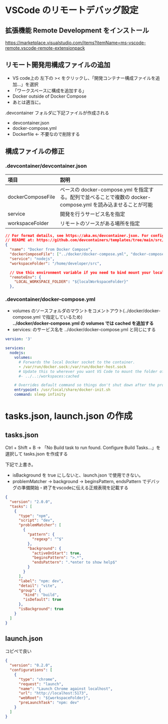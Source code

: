 # VSCode のリモートデバッグ設定

## 拡張機能 Remote Development をインストール  

https://marketplace.visualstudio.com/items?itemName=ms-vscode-remote.vscode-remote-extensionpack

## リモート開発用構成ファイルの追加
- VS code上の 左下の >< をクリックし、「開発コンテナー構成ファイルを追加...」を選択  
- 「ワークスペースに構成を追加する」
- Docker outside of Docker Compose
- あとは適当に。

.devcontainer フォルダに下記ファイルが作成される
- devcontainer.json
- docker-compose.yml
- Dockerfile ← 不要なので削除する

## 構成ファイルの修正

### .devcontainer/devcontainer.json

|項目   | 説明 |
| :---- | :---- |
|dockerComposeFile|ベースの docker-compose.yml を指定する。配列で並べることで複数の docker-compose.yml を読み込ませることが可能 |
|service | 開発を行うサービス名を指定 |
|workspaceFolder | リモートのソースがある場所を指定 |

```json
// For format details, see https://aka.ms/devcontainer.json. For config options, see the
// README at: https://github.com/devcontainers/templates/tree/main/src/docker-outside-of-docker-compose
{
  "name": "Docker from Docker Compose",
  "dockerComposeFile": ["../docker/docker-compose.yml", "docker-compose.yml"],
  "service": "nodejs",
  "workspaceFolder": "/home/developer/src",

  // Use this environment variable if you need to bind mount your local source code into a new container.
  "remoteEnv": {
    "LOCAL_WORKSPACE_FOLDER": "${localWorkspaceFolder}"
  },
```

### .devcontainer/docker-compose.yml

- volumes のソースフォルダのマウントをコメントアウト(../docker/docker-compose.yml で指定しているため)  
**../docker/docker-compose.yml の volumes では cached を追加する**
- services: のサービス名を ../docker/docker-compose.yml と同じにする

```yml
version: '3'

services:
  nodejs:
    volumes:
      # Forwards the local Docker socket to the container.
      - /var/run/docker.sock:/var/run/docker-host.sock 
      # Update this to wherever you want VS Code to mount the folder of your project
      #- ../..:/workspaces:cached

    # Overrides default command so things don't shut down after the process ends.
    entrypoint: /usr/local/share/docker-init.sh
    command: sleep infinity 
```

# tasks.json, launch.json の作成

## tasks.json
Ctrl + Shift + B → 「No Build task to run found. Configure Build Tasks...」を選択して tasks.json を作成する

下記で上書き。  
- isBackground を true にしないと、launch.json で使用できない。
- problemMatcher -> background -> beginsPattern, endsPattern でデバッグの準備開始・終了をvscodeに伝える正規表現を記載する
```json
{
  "version": "2.0.0",
  "tasks": [
    {
      "type": "npm",
      "script": "dev",
      "problemMatcher": [
        {
          "pattern": {
            "regexp": "^$"
          },
          "background": {
            "activeOnStart": true,
            "beginsPattern": ">.*",
            "endsPattern": ".*enter to show help$"
          }
        }
      ],
      "label": "npm: dev",
      "detail": "vite",
      "group": {
        "kind": "build",
        "isDefault": true
      },
      "isBackground": true
    }
  ]
}
```

## launch.json

コピペで良い
```json
{
  "version": "0.2.0",
  "configurations": [
    {
      "type": "chrome",
      "request": "launch",
      "name": "Launch Chrome against localhost",
      "url": "http://localhost:5173",
      "webRoot": "${workspaceFolder}",
      "preLaunchTask": "npm: dev"
    }
  ]
}
```
